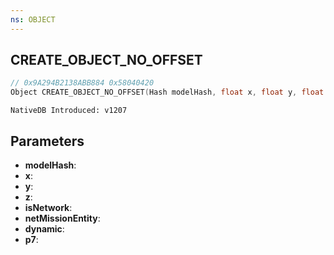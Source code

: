```yaml
---
ns: OBJECT
---
```

## CREATE_OBJECT_NO_OFFSET

```c
// 0x9A294B2138ABB884 0x58040420
Object CREATE_OBJECT_NO_OFFSET(Hash modelHash, float x, float y, float z, BOOL isNetwork, BOOL netMissionEntity, BOOL dynamic, BOOL p7);
```

```
NativeDB Introduced: v1207
```

## Parameters
* **modelHash**:
* **x**:
* **y**:
* **z**:
* **isNetwork**:
* **netMissionEntity**:
* **dynamic**:
* **p7**:
